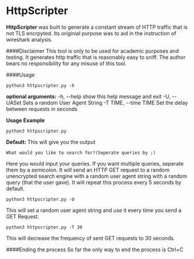 # HttpScripter
**HttpScripter** was built to generate a constant stream of HTTP traffic that is not TLS encrpyted. Its originial purpose was to aid in the instruction of wireshark analysis. 

####Disclaimer
This tool is only to be used for academic purposes and testing. It generates http traffic that is reasonably easy to sniff. The author bears no responsibility for any misuse of this tool.

####Usage
```
python3 httpscripter.py -h
```
**optional arguments:**
  -h, --help            show this help message and exit
  -U, --UASet           Sets a random User Agent String
  -T TIME, --time TIME  Set the delay between requests in seconds

**Usage Example**
```
python3 httpscripter.py
```
**__Default:__** This will give you the output
```
What would you like to search for?(Seperate queries by ;)
```
Here you would input your queries. If you want multiple queries, seperate them by a semicolon. It will send an HTTP GET request to a random unencrypted search engine with a random user agent string with a random query (that the user gave). It will repeat this process every 5 seconds by default. 

```
python3 httpscripter.py -U
```
This will set a random user agent string and use it every time you send a GET Request.
```
python3 httpscripter.py -T 30
```
This will decrease the frequency of sent GET requests to 30 seconds.

####Ending the process
So far the only way to end the process is Ctrl+C
